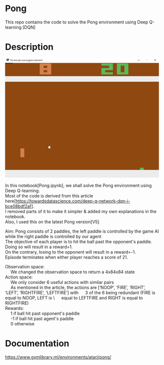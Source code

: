 # Pong
This repo contains the code to solve the Pong environment using Deep Q-learning [DQN]

# Description
![alt text](https://github.com/kwquan/Pong/blob/main/pong_sample_2.jpg)

In this notebook[Pong.ipynb], we shall solve the Pong environment using Deep Q-learning. \
Most of the code is derived from this article here[https://towardsdatascience.com/deep-q-network-dqn-i-bce08bdf2af]. \
I removed parts of it to make it simpler & added my own explanations in the notebook. \
Also, I used this on the latest Pong version[V5]

Aim: Pong consists of 2 paddles, the left paddle is controlled by the game AI while the right paddle is controlled by our agent \
The objective of each player is to hit the ball past the opponent's paddle. \
Doing so will result in a reward=1. \
On the contrary, losing to the opponent will result in a reward=-1. \
Episode terminates when either player reaches a score of 21. 
     
Observation space: \
&emsp;             We changed the observation space to return a 4x84x84 state \
     Action space: \
&emsp;             We only consider 6 useful actions with similar pairs \
&emsp;             As mentioned in the article, the actions are [‘NOOP’, ‘FIRE’, ‘RIGHT’, ‘LEFT’, ‘RIGHTFIRE’, ‘LEFTFIRE’] with 
&emsp;             3 of the 6 being redundant (FIRE is equal to NOOP, LEFT is \ 
&emsp;             equal to LEFTFIRE and RIGHT is equal to RIGHTFIRE) \
     Rewards: \
&emsp;               1 if ball hit past opponent's paddle \
&emsp;               -1 if ball hit past agent's paddle \
&emsp;               0 otherwise
         
        
# Documentation
https://www.gymlibrary.ml/environments/atari/pong/           
